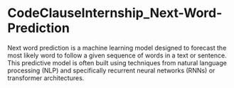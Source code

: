 # CodeClauseInternship_Next-Word-Prediction
Next word prediction is a machine learning model designed to forecast the most likely word to follow a given sequence of words in a text or sentence. This predictive model is often built using techniques from natural language processing (NLP) and specifically recurrent neural networks (RNNs) or transformer architectures.
